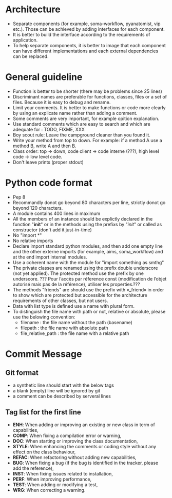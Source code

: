 Architecture
============

- Separate components (for example, soma-workflow, pyanatomist, vip etc.). Those can be achieved by adding interfaces for each component.
- It is better to build the interface according to the requirements of application.
- To help separate components, it is better to image that each component can have different implementations and each external dependencies can be replaced.


General guideline
==================

- Function is better to be shorter (there may be problems since 25 lines)
- Discriminant names are preferable for functions, classes, files or a set of files. Because it is easy to debug and rename.
- Limit your comments. It is better to make functions or code more clearly by using an explicate name rather than adding a comment.
- Some comments are very important, for example opition explanation.
- Use standard comments which are easy to search and which are adequate for : TODO, FIXME, XXX
- Boy scout rule: Leave the campground cleaner than you found it. 
- Write your method from top to down. For example: if a method A use a method B, write A and then B.
- Class order: top -> down, code client -> code interne (???), high level code -> low level code.
- Don't leave prints (proper stdout)


Python code format
=====================

- Pep 8 
- Recommandly donot go beyond 80 characters per line, strictly donot go beyond 120 characters.
- A module contains 400 lines in maximum
- All the members of an instance should be explictly declared in the function "__init__" or in the methods using the prefixs by "_init_" or called as constructor (don't add it just-in-time)
- No "import *"
- No relative imports
- Declare import standard python modules, and then add one empty line and the other externe imports (for example, aims, soma_workflow) and at the end import internal modules.
- Use a coherent name with the module for "import something as smthg"
- The private classes are renamed using the prefix double underscore (not yet applied). The protected method use the prefix by one underscore. ??? Pour l’accès par réference const (modification de l’objet autorisé mais pas de la référence), utiliser les properties.???
- The methods "friends" are should use the prefix with «_friend» in order to show which are protected but accessible for the architecture requirements of other classes, but not users.
- Data with list type is defined use a name with plural form.
- To distinguish the file name with path or not, relative or absolute, please use the belowing convention:
    * filename : the file name without the path (basename)
    * filepath : the file name with absolute path 
    * file_relative_path : the file name with a relative path


Commit Message
==============

Git format
-------------

- a synthetic line should start with the below tags
- a blank (empty) line will be ignored by git
- a comment can be described by serveral lines 

Tag list for the first line
---------------------------

- **ENH**: When adding or improving an existing or new class in term of capabilities,
- **COMP**: When fixing a compilation error or warning,
- **DOC**: When starting or improving the class documentation,
- **STYLE**: When enhancing the comments or coding style without any effect on the class behaviour,
- **REFAC**: When refactoring without adding new capabilities,
- **BUG**: When fixing a bug (if the bug is identified in the tracker, please add the reference),
- **INST**: When fixing issues related to installation,
- **PERF**: When improving performance,
- **TEST**: When adding or modifying a test,
- **WRG**: When correcting a warning.


